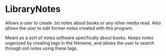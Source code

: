 # LibraryNotes
Allows a user to create .txt notes about books or any other media read. Also allows the user to edit former notes created with this program.

Meant as a sort of notes software specifically about books. Keeps notes organized by creating tags in the filename, and allows the user to search through old notes using these tags.
